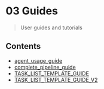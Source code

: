 # 03 Guides

> User guides and tutorials

## Contents

- [agent_usage_guide](./agent_usage_guide.md)
- [complete_pipeline_guide](./complete_pipeline_guide.md)
- [TASK_LIST_TEMPLATE_GUIDE](./usage/TASK_LIST_TEMPLATE_GUIDE.md)
- [TASK_LIST_TEMPLATE_GUIDE_V2](./usage/TASK_LIST_TEMPLATE_GUIDE_V2.md)
